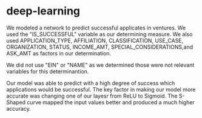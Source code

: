 # deep-learning

We modeled a network to predict successful applicates in ventures. We used the "IS_SUCCESSFUL" variable as our determining measure. We also used APPLICATION_TYPE, AFFILIATION, CLASSIFICATION, USE_CASE, ORGANIZATION, STATUS, INCOME_AMT, SPECIAL_CONSIDERATIONS,and ASK_AMT as factors in our determination.

We did not use "EIN" or "NAME" as we determined those were not relevant variables for this determinantion.

Our model was able to predict with a high degree of success which applications would be successful. The key factor in making our model more accurate was changing one of our layesr from ReLU to Sigmoid. The S-Shaped curve mapped the input values better and produced a much higher accuracy.